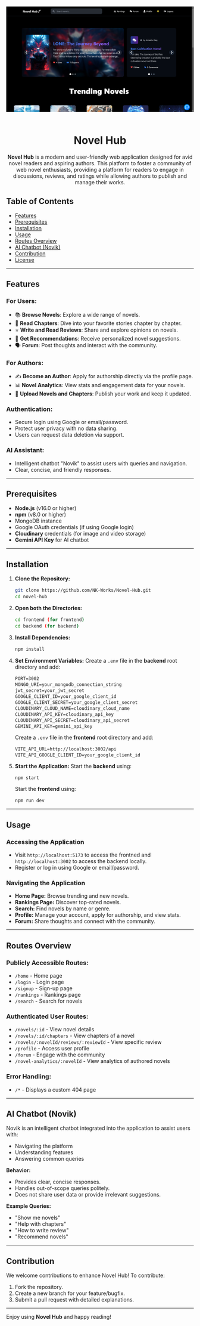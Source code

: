 <div align="center">
  <br />
      <img src="./assets/home.png" alt="Project Banner">
  <br />
  <br/>

# Novel Hub

**Novel Hub** is a modern and user-friendly web application designed for avid novel readers and aspiring authors. This platform to foster a community of web novel enthusiasts, providing a platform for readers to engage in discussions, reviews, and ratings while allowing authors to publish and manage their works.

</div>

## Table of Contents
- [Features](#features)
- [Prerequisites](#prerequisites)
- [Installation](#installation)
- [Usage](#usage)
- [Routes Overview](#routes-overview)
- [AI Chatbot (Novik)](#ai-chatbot-novik)
- [Contribution](#contribution)
- [License](#license)

---

## Features

### For Users:
- 📚 **Browse Novels**: Explore a wide range of novels.
- 📖 **Read Chapters**: Dive into your favorite stories chapter by chapter.
- ⭐ **Write and Read Reviews**: Share and explore opinions on novels.
- 🎯 **Get Recommendations**: Receive personalized novel suggestions.
- 🗣️ **Forum**: Post thoughts and interact with the community.

### For Authors:
- ✍️ **Become an Author**: Apply for authorship directly via the profile page.
- 📊 **Novel Analytics**: View stats and engagement data for your novels.
- 📝 **Upload Novels and Chapters**: Publish your work and keep it updated.

### Authentication:
- Secure login using Google or email/password.
- Protect user privacy with no data sharing.
- Users can request data deletion via support.

### AI Assistant:
- Intelligent chatbot "Novik" to assist users with queries and navigation.
- Clear, concise, and friendly responses.

---

## Prerequisites
- **Node.js** (v16.0 or higher)
- **npm** (v8.0 or higher)
- MongoDB instance
- Google OAuth credentials (if using Google login)
- **Cloudinary** credentials (for image and video storage) 
- **Gemini API Key** for AI chatbot
---

## Installation

1. **Clone the Repository:**
   ```bash
   git clone https://github.com/NK-Works/Novel-Hub.git
   cd novel-hub
   ```

2. **Open both the Directories:**
   ```bash
   cd frontend (for frontend)
   cd backend (for backend)
   ```

2. **Install Dependencies:**
   ```bash
   npm install
   ```

3. **Set Environment Variables:**
   Create a `.env` file in the **backend** root directory and add:
   ```env
   PORT=3002
   MONGO_URI=your_mongodb_connection_string
   jwt_secret=your_jwt_secret
   GOOGLE_CLIENT_ID=your_google_client_id
   GOOGLE_CLIENT_SECRET=your_google_client_secret
   CLOUDINARY_CLOUD_NAME=cloudinary_cloud_name
   CLOUDINARY_API_KEY=cloudinary_api_key
   CLOUDINARY_API_SECRET=cloudinary_api_secret
   GEMINI_API_KEY=gemini_api_key
   ```
   Create a `.env` file in the **frontend** root directory and add:
   ```env
   VITE_API_URL=http://localhost:3002/api
   VITE_API_GOOGLE_CLIENT_ID=your_google_client_id
   ```

4. **Start the Application:**
   Start the **backend** using:
   ```bash
   npm start
   ```
   Start the **frontend** using:
   ```bash
   npm run dev
   ```
---

## Usage

### Accessing the Application
- Visit `http://localhost:5173` to access the frontned and `http://localhost:3002` to access the backend locally.
- Register or log in using Google or email/password.

### Navigating the Application
- **Home Page:** Browse trending and new novels.
- **Rankings Page:** Discover top-rated novels.
- **Search:** Find novels by name or genre.
- **Profile:** Manage your account, apply for authorship, and view stats.
- **Forum:** Share thoughts and connect with the community.

---

## Routes Overview

### Publicly Accessible Routes:
- `/home` - Home page
- `/login` - Login page
- `/signup` - Sign-up page
- `/rankings` - Rankings page
- `/search` - Search for novels

### Authenticated User Routes:
- `/novels/:id` - View novel details
- `/novels/:id/chapters` - View chapters of a novel
- `/novels/:novelId/reviews/:reviewId` - View specific review
- `/profile` - Access user profile
- `/forum` - Engage with the community
- `/novel-analytics/:novelId` - View analytics of authored novels

### Error Handling:
- `/*` - Displays a custom 404 page

---

## AI Chatbot (Novik)

Novik is an intelligent chatbot integrated into the application to assist users with:
- Navigating the platform
- Understanding features
- Answering common queries

**Behavior:**
- Provides clear, concise responses.
- Handles out-of-scope queries politely.
- Does not share user data or provide irrelevant suggestions.

**Example Queries:**
- "Show me novels"
- "Help with chapters"
- "How to write review"
- "Recommend novels"

---

## Contribution

We welcome contributions to enhance Novel Hub! To contribute:
1. Fork the repository.
2. Create a new branch for your feature/bugfix.
3. Submit a pull request with detailed explanations.

---

Enjoy using **Novel Hub** and happy reading!
